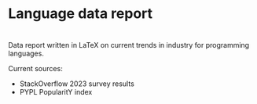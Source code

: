 #
#
#       Language data report
#
#

Data report written in LaTeX on current trends in industry for programming
languages.

Current sources:

- StackOverflow 2023 survey results
- PYPL PopularitY index

